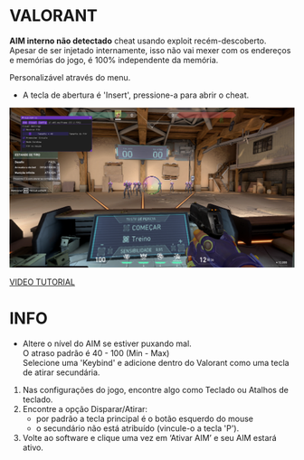 # VALORANT  
**AIM interno não detectado** cheat usando exploit recém-descoberto.  
Apesar de ser injetado internamente, isso não vai mexer com os endereços e memórias do jogo, é 100% independente da memória.  
  
Personalizável através do menu.  
- A tecla de abertura é 'Insert', pressione-a para abrir o cheat.
  
![preview](RubiV2.png) 

[VIDEO TUTORIAL](https://streamable.com/g2tdsr)
 
# INFO    
- Altere o nível do AIM se estiver puxando mal.  
O atraso padrão é 40 - 100 (Min - Max)       
Selecione uma 'Keybind' e adicione dentro do Valorant como uma tecla de atirar secundária.   
1) Nas configurações do jogo, encontre algo como Teclado ou Atalhos de teclado. 
2) Encontre a opção Disparar/Atirar:
    - por padrão a tecla principal é o botão esquerdo do mouse
    - o secundário não está atribuído (vincule-o a tecla 'P').
3) Volte ao software e clique uma vez em ‘Ativar AIM’ e seu AIM estará ativo.

